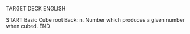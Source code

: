 TARGET DECK
ENGLISH

START
Basic
Cube root
Back: n. Number which produces a given number when cubed.
END
